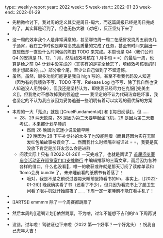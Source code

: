 type:: weekly-report
year:: 2022
week:: 5
week-start:: 2022-01-23
week-end:: 2022-01-29

- 先稍微检讨下，我对周的定义其实是周日-周六，而这篇周报已经是周日完成的了，其实算是迟到了，但也无伤大雅（对吧），反正坚持下来了
-
- 这一周的效率我个人是非常满意的，甚至哪怕周一周二在感冒发烧周五前夜几乎通宵，我在工作时也是非常高效高质量的完成了任务，甚至有时间来翻出一直想做却一直没什么时间做的陈旧 TODO 来完成。本周也是 Q4（我们公司 Q4 的安排是 11、12、1 月，然后绩效考核在 1 月中旬 = =）的最后一周，也算是给之前 Q4 计划中没完成的（其实有的是完全给忘了，填绩效考核表的时候才想起来的。。。）部分收个尾，至少让自己做到了不留遗憾。
- 虽然，虽然，很多功能可能更是我自 high 写的，甚至不看我代码没人知道（因为有的我绩效不写、TODO 不写、Release Log 也不写、除了我自然也没人知道没人用到😂），但我还是坚持认为，即使我已经尽力在克服[[完美主义]]，但我绝对不想改掉我的强迫症 —— 我坚定的不认为代码洁癖是坏事，我也坚定的不认为我应该因为妥协逃避一些明明有着可以实现的最优解的方案
-
- 本周的一大「亮点」就是 [[CruelFundamental]] 和 [[每日阅读]]，但……
	- 28、29 两天缺席，28 是因为第二天要早起坐飞机，29 是因为第二天要考试，本来都计划早睡的
		- 然而 28 晚因为沉迷小说没能早睡
		- 29 晚因为 28 下午补觉补的太多了也没能睡着（而且还因为实在无聊发红包编故事被误会了…… 然而我什么时候隔空喊话过  = =，我要是真没放下肯定是加好友怎么会是进群
	- 阅读实际上只有 [[2022-01-26]] 一天完成了，也就是阅读了 [首届阅览室庙会活动正在阅览室门口支摊举行](https://readland.substack.com/p/401) 中编辑推荐的三篇文章，而后因为各种各样的借口，什么也没看🌝，唯一的收获或许就是那天订阅了读库单读和 flomo会员 bundle 了，未来睡前看的纸质书有着落了！
		- 哦对，我是不是之前说过要每天睡前坚持看书的hh，事实上，[[2022-01-26]] 晚我确实看了书（还看了不少），但只因为看完书上了趟卫生间看了眼手机就开始熬夜了…… 下周一定一定睡前不能在看手机了！
-
- [[ARTS]] emmmm 除了一个周赛都跳票了
-
- 然后本周的[[遗嘱计划]]依然跳票，不为啥，过年不能想不吉利的hh 下周再说
-
- 没错，过年啦！驾驶证也下来啦（2022 第一个好事？一个好兆头）！祝我自己虎年大吉！